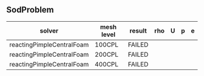 SodProblem
---------------------

|solver|mesh level|result|rho|U |p |e |
|------|----------|------|---|--|--|--|
|reactingPimpleCentralFoam|100CPL|FAILED||
|reactingPimpleCentralFoam|200CPL|FAILED||
|reactingPimpleCentralFoam|400CPL|FAILED||
